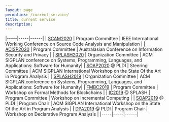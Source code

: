 ```yaml
---
layout: page
permalink: /current_service/
title: current service
description: 
---
```




|-----|-----|------|
| [SCAM2020](http://www.ieee-scam.org/2020/) | Program Committee  | IEEE International Working Conference on Source Code Analysis and Manipulation |
| [ACISP2020](http://nsclab.org/acisp2020/) | Program Committee | Australasian Conference on Information Security and Privacy |
| [SPLASH2020](https://2020.splashcon.org/) | Organization Committee | ACM SIGPLAN conference on Systems, Programming, Languages, and Applications: Software for Humanity|
| [SOAP2020](https://pldi20.sigplan.org/home/SOAP-2020) @ PLDI | Steering Committee | ACM SIGPLAN International Workshop on the State Of the Art in Program Analysis |
| [SPLASH2019](https://2019.splashcon.org/) | Organization Committee | ACM SIGPLAN conference on Systems, Programming, Languages, and Applications: Software for Humanity|
| [FMBC2019](https://sites.google.com/view/fmbc/home) | Program Committee | Workshop on Formal Methods for Blockchains |
| [IC2019](https://2019.splashcon.org/home/ic-2019) @ SPLASH | Program Committee | Workshop on Incremental Computing |
| [SOAP2019](https://pldi19.sigplan.org/home/SOAP-2019) @ PLDI | Program Chair | ACM SIGPLAN International Workshop on the State Of the Art in Program Analysis |
| [DPA2019](https://pldi19.sigplan.org/home/dpa-2019) @ PLDI | Program Chair | Workshop on Declarative Program Analysis |
|-----|-----|------|

